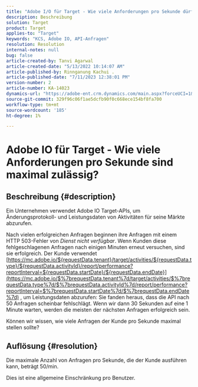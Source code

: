 ```yaml
---
title: "Adobe I/O für Target - Wie viele Anforderungen pro Sekunde dürfen maximal gesendet werden?"
description: Beschreibung
solution: Target
product: Target
applies-to: "Target"
keywords: "KCS, Adobe IO, API-Anfragen"
resolution: Resolution
internal-notes: null
bug: false
article-created-by: Tanvi Agarwal
article-created-date: "5/13/2022 10:14:07 AM"
article-published-by: Rinnganung Kachui .
article-published-date: "7/11/2023 12:38:01 PM"
version-number: 2
article-number: KA-14023
dynamics-url: "https://adobe-ent.crm.dynamics.com/main.aspx?forceUCI=1&pagetype=entityrecord&etn=knowledgearticle&id=78b79668-a5d2-ec11-a7b5-00224809c27a"
source-git-commit: 329f96c06f1ae5dcfb90f0c668ece154bf8fa700
workflow-type: tm+mt
source-wordcount: '185'
ht-degree: 1%

---
```


# Adobe IO für Target - Wie viele Anforderungen pro Sekunde sind maximal zulässig?

## Beschreibung {#description}


Ein Unternehmen verwendet Adobe IO Target-APIs, um Änderungsprotokoll- und Leistungsdaten von Aktivitäten für seine Märkte abzurufen.

Nach vielen erfolgreichen Anfragen beginnen ihre Anfragen mit einem HTTP 503-Fehler von *Dienst nicht verfügbar*. Wenn Kunden diese fehlgeschlagenen Anfragen nach einigen Minuten erneut versuchen, sind sie erfolgreich. Der Kunde verwendet [https://mc.adobe.io/${requestData.tenant}/target/activities/${requestData.type}/${requestData.activityId}/report/performance?reportInterval=${requestData.startDate}/${requestData.endDate}](https://mc.adobe.io/$%7brequestData.tenant%7d/target/activities/$%7brequestData.type%7d/$%7brequestData.activityId%7d/report/performance?reportInterval=$%7brequestData.startDate%7d/$%7brequestData.endDate%7d) , um Leistungsdaten abzurufen: Sie fanden heraus, dass die API nach 50 Anfragen scheinbar fehlschlägt. Wenn wir dann 30 Sekunden auf eine 1 Minute warten, werden die meisten der nächsten Anfragen erfolgreich sein.

Können wir wissen, wie viele Anfragen der Kunde pro Sekunde maximal stellen sollte?


## Auflösung {#resolution}


Die maximale Anzahl von Anfragen pro Sekunde, die der Kunde ausführen kann, beträgt 50/min.

Dies ist eine allgemeine Einschränkung pro Benutzer.

